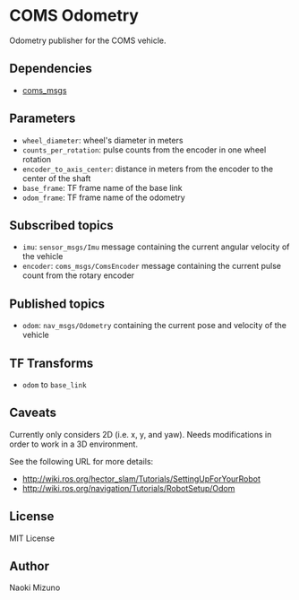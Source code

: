 # COMS Odometry

Odometry publisher for the COMS vehicle.

## Dependencies

- [coms_msgs](https://github.com/tado-aev/coms_msgs)

## Parameters

- `wheel_diameter`: wheel's diameter in meters
- `counts_per_rotation`: pulse counts from the encoder in one wheel rotation
- `encoder_to_axis_center`: distance in meters from the encoder to the center
  of the shaft
- `base_frame`: TF frame name of the base link
- `odom_frame`: TF frame name of the odometry

## Subscribed topics

- `imu`: `sensor_msgs/Imu` message containing the current angular velocity of the vehicle
- `encoder`: `coms_msgs/ComsEncoder` message containing the current pulse
  count from the rotary encoder

## Published topics

- `odom`: `nav_msgs/Odometry` containing the current pose and velocity of the
  vehicle

## TF Transforms

- `odom` to `base_link`

## Caveats

Currently only considers 2D (i.e. x, y, and yaw). Needs modifications in order
to work in a 3D environment.

See the following URL for more details:

- http://wiki.ros.org/hector_slam/Tutorials/SettingUpForYourRobot
- http://wiki.ros.org/navigation/Tutorials/RobotSetup/Odom

## License

MIT License

## Author

Naoki Mizuno
